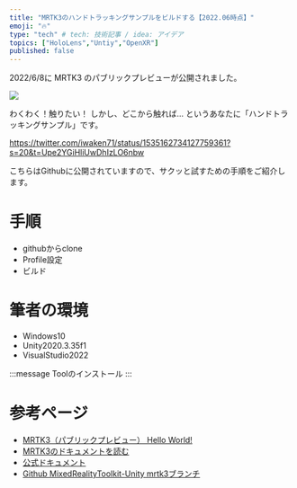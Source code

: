```yaml
---
title: "MRTK3のハンドトラッキングサンプルをビルドする【2022.06時点】"
emoji: "🔥"
type: "tech" # tech: 技術記事 / idea: アイデア
topics: ["HoloLens","Untiy","OpenXR"]
published: false
---
```



2022/6/8に MRTK3 のパブリックプレビューが公開されました。

![](https://res.cloudinary.com/zenn/image/fetch/s--MKjkTXNq--/c_limit%2Cf_auto%2Cfl_progressive%2Cq_auto%2Cw_1200/https://docs.microsoft.com/ja-jp/windows/mixed-reality/mrtk-unity/mrtk3-overview/images/mrtk_ux_v3_cover.png)

わくわく！触りたい！
しかし、どこから触れば...
というあなたに「ハンドトラッキングサンプル」です。

https://twitter.com/iwaken71/status/1535162734127759361?s=20&t=Upe2YGiHliUwDhIzLO6nbw


こちらはGithubに公開されていますので、サクッと試すための手順をご紹介します。

# 手順

- githubからclone
- Profile設定
- ビルド

# 筆者の環境

- Windows10
- Unity2020.3.35f1
- VisualStudio2022

:::message
Toolのインストール
:::


# 参考ページ

- [MRTK3（パブリックプレビュー） Hello World!](https://zenn.dev/hiromu/articles/20220609-mrtk3helloworld)
- [MRTK3のドキュメントを読む](https://zenn.dev/iwaken71/scraps/c2d86427e94e2a)
- [公式ドキュメント](https://docs.microsoft.com/ja-jp/windows/mixed-reality/mrtk-unity/mrtk3-overview/)
- [Github MixedRealityToolkit-Unity mrtk3ブランチ](https://github.com/microsoft/MixedRealityToolkit-Unity/tree/mrtk3)